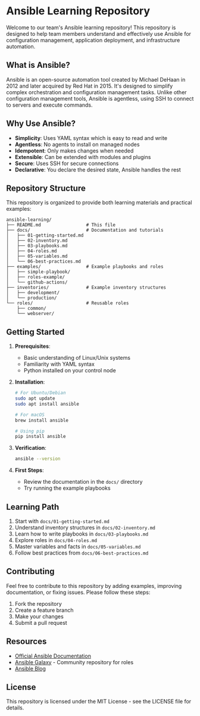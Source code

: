 # Ansible Learning Repository

Welcome to our team's Ansible learning repository! This repository is designed to help team members understand and effectively use Ansible for configuration management, application deployment, and infrastructure automation.

## What is Ansible?

Ansible is an open-source automation tool created by Michael DeHaan in 2012 and later acquired by Red Hat in 2015. It's designed to simplify complex orchestration and configuration management tasks. Unlike other configuration management tools, Ansible is agentless, using SSH to connect to servers and execute commands.

## Why Use Ansible?

- **Simplicity**: Uses YAML syntax which is easy to read and write
- **Agentless**: No agents to install on managed nodes
- **Idempotent**: Only makes changes when needed
- **Extensible**: Can be extended with modules and plugins
- **Secure**: Uses SSH for secure connections
- **Declarative**: You declare the desired state, Ansible handles the rest

## Repository Structure

This repository is organized to provide both learning materials and practical examples:

```
ansible-learning/
├── README.md                 # This file
├── docs/                     # Documentation and tutorials
│   ├── 01-getting-started.md
│   ├── 02-inventory.md
│   ├── 03-playbooks.md
│   ├── 04-roles.md
│   ├── 05-variables.md
│   └── 06-best-practices.md
├── examples/                 # Example playbooks and roles
│   ├── simple-playbook/
│   ├── roles-example/
│   └── github-actions/
├── inventories/              # Example inventory structures
│   ├── development/
│   └── production/
└── roles/                    # Reusable roles
    ├── common/
    └── webserver/
```

## Getting Started

1. **Prerequisites**:
   - Basic understanding of Linux/Unix systems
   - Familiarity with YAML syntax
   - Python installed on your control node

2. **Installation**:
   ```bash
   # For Ubuntu/Debian
   sudo apt update
   sudo apt install ansible

   # For macOS
   brew install ansible
   
   # Using pip
   pip install ansible
   ```

3. **Verification**:
   ```bash
   ansible --version
   ```

4. **First Steps**:
   - Review the documentation in the `docs/` directory
   - Try running the example playbooks

## Learning Path

1. Start with `docs/01-getting-started.md`
2. Understand inventory structures in `docs/02-inventory.md`
3. Learn how to write playbooks in `docs/03-playbooks.md`
4. Explore roles in `docs/04-roles.md`
5. Master variables and facts in `docs/05-variables.md`
6. Follow best practices from `docs/06-best-practices.md`

## Contributing

Feel free to contribute to this repository by adding examples, improving documentation, or fixing issues. Please follow these steps:

1. Fork the repository
2. Create a feature branch
3. Make your changes
4. Submit a pull request

## Resources

- [Official Ansible Documentation](https://docs.ansible.com/)
- [Ansible Galaxy](https://galaxy.ansible.com/) - Community repository for roles
- [Ansible Blog](https://www.ansible.com/blog)

## License

This repository is licensed under the MIT License - see the LICENSE file for details.
